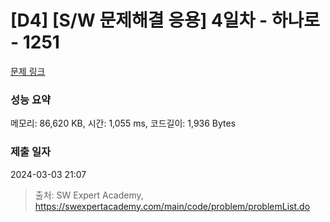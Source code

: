 # [D4] [S/W 문제해결 응용] 4일차 - 하나로 - 1251 

[문제 링크](https://swexpertacademy.com/main/code/problem/problemDetail.do?contestProbId=AV15StKqAQkCFAYD) 

### 성능 요약

메모리: 86,620 KB, 시간: 1,055 ms, 코드길이: 1,936 Bytes

### 제출 일자

2024-03-03 21:07



> 출처: SW Expert Academy, https://swexpertacademy.com/main/code/problem/problemList.do